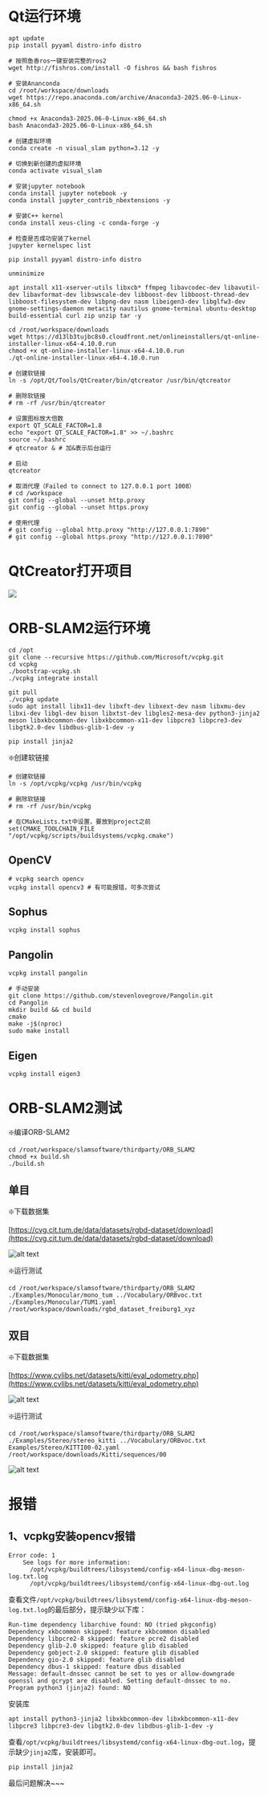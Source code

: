 
# Qt运行环境

```shell
apt update
pip install pyyaml distro-info distro

# 按照鱼香ros一键安装完整的ros2
wget http://fishros.com/install -O fishros && bash fishros

# 安装Ananconda 
cd /root/workspace/downloads
wget https://repo.anaconda.com/archive/Anaconda3-2025.06-0-Linux-x86_64.sh

chmod +x Anaconda3-2025.06-0-Linux-x86_64.sh
bash Anaconda3-2025.06-0-Linux-x86_64.sh

# 创建虚拟环境
conda create -n visual_slam python=3.12 -y

# 切换到新创建的虚拟环境
conda activate visual_slam

# 安装jupyter notebook
conda install jupyter notebook -y
conda install jupyter_contrib_nbextensions -y

# 安装C++ kernel
conda install xeus-cling -c conda-forge -y

# 检查是否成功安装了kernel
jupyter kernelspec list

pip install pyyaml distro-info distro

unminimize 

apt install x11-xserver-utils libxcb* ffmpeg libavcodec-dev libavutil-dev libavformat-dev libswscale-dev libboost-dev libboost-thread-dev libboost-filesystem-dev libpng-dev nasm libeigen3-dev libglfw3-dev gnome-settings-daemon metacity nautilus gnome-terminal ubuntu-desktop build-essential curl zip unzip tar -y

cd /root/workspace/downloads
wget https://d13lb3tujbc8s0.cloudfront.net/onlineinstallers/qt-online-installer-linux-x64-4.10.0.run
chmod +x qt-online-installer-linux-x64-4.10.0.run
./qt-online-installer-linux-x64-4.10.0.run

# 创建软链接
ln -s /opt/Qt/Tools/QtCreator/bin/qtcreator /usr/bin/qtcreator

# 删除软链接
# rm -rf /usr/bin/qtcreator

# 设置图标放大倍数
export QT_SCALE_FACTOR=1.8
echo "export QT_SCALE_FACTOR=1.8" >> ~/.bashrc
source ~/.bashrc
# qtcreator & # 加&表示后台运行

# 启动
qtcreator

# 取消代理（Failed to connect to 127.0.0.1 port 1008）
# cd /workspace
git config --global --unset http.proxy
git config --global --unset https.proxy

# 使用代理
# git config --global http.proxy "http://127.0.0.1:7890"
# git config --global https.proxy "http://127.0.0.1:7890"
```

# QtCreator打开项目

![](images/image.png)

# ORB-SLAM2运行环境

```shell
cd /opt
git clone --recursive https://github.com/Microsoft/vcpkg.git
cd vcpkg
./bootstrap-vcpkg.sh
./vcpkg integrate install

git pull
./vcpkg update
sudo apt install libx11-dev libxft-dev libxext-dev nasm libxmu-dev libxi-dev libgl-dev bison libxtst-dev libgles2-mesa-dev python3-jinja2 meson libxkbcommon-dev libxkbcommon-x11-dev libpcre3 libpcre3-dev libgtk2.0-dev libdbus-glib-1-dev -y

pip install jinja2
```

❇️创建软链接
```shell
# 创建软链接
ln -s /opt/vcpkg/vcpkg /usr/bin/vcpkg

# 删除软链接
# rm -rf /usr/bin/vcpkg
```

```shell
# 在CMakeLists.txt中设置，要放到project之前
set(CMAKE_TOOLCHAIN_FILE "/opt/vcpkg/scripts/buildsystems/vcpkg.cmake")
```

## OpenCV

```shell
# vcpkg search opencv
vcpkg install opencv3 # 有可能报错，可多次尝试
```

## Sophus

```shell
vcpkg install sophus 
```

## Pangolin

```shell
vcpkg install pangolin 

# 手动安装
git clone https://github.com/stevenlovegrove/Pangolin.git
cd Pangolin
mkdir build && cd build
cmake
make -j$(nproc)
sudo make install
```

## Eigen

```shell
vcpkg install eigen3 
```


# ORB-SLAM2测试

❇️编译ORB-SLAM2

```shell
cd /root/workspace/slamsoftware/thirdparty/ORB_SLAM2
chmod +x build.sh
./build.sh
```
## 单目
❇️下载数据集

[https://cvg.cit.tum.de/data/datasets/rgbd-dataset/download](https://cvg.cit.tum.de/data/datasets/rgbd-dataset/download)

![alt text](images/image-1.png)

❇️运行测试

```shell
cd /root/workspace/slamsoftware/thirdparty/ORB_SLAM2
./Examples/Monocular/mono_tum ../Vocabulary/ORBvoc.txt ./Examples/Monocular/TUM1.yaml /root/workspace/downloads/rgbd_dataset_freiburg1_xyz
```

## 双目

❇️下载数据集

[https://www.cvlibs.net/datasets/kitti/eval_odometry.php](https://www.cvlibs.net/datasets/kitti/eval_odometry.php)

![alt text](images/image-3.png)

❇️运行测试

```shell
cd /root/workspace/slamsoftware/thirdparty/ORB_SLAM2
./Examples/Stereo/stereo_kitti ../Vocabulary/ORBvoc.txt Examples/Stereo/KITTI00-02.yaml /root/workspace/downloads/Kitti/sequences/00
```

![alt text](images/image-2.png)


# 报错

## 1、vcpkg安装opencv报错
```shell
Error code: 1
    See logs for more information:
      /opt/vcpkg/buildtrees/libsystemd/config-x64-linux-dbg-meson-log.txt.log
      /opt/vcpkg/buildtrees/libsystemd/config-x64-linux-dbg-out.log
```

查看文件`/opt/vcpkg/buildtrees/libsystemd/config-x64-linux-dbg-meson-log.txt.log`的最后部分，提示缺少以下库：

```shell
Run-time dependency libarchive found: NO (tried pkgconfig)
Dependency xkbcommon skipped: feature xkbcommon disabled
Dependency libpcre2-8 skipped: feature pcre2 disabled
Dependency glib-2.0 skipped: feature glib disabled
Dependency gobject-2.0 skipped: feature glib disabled
Dependency gio-2.0 skipped: feature glib disabled
Dependency dbus-1 skipped: feature dbus disabled
Message: default-dnssec cannot be set to yes or allow-downgrade openssl and gcrypt are disabled. Setting default-dnssec to no.
Program python3 (jinja2) found: NO
```

安装库
```shell
apt install python3-jinja2 libxkbcommon-dev libxkbcommon-x11-dev libpcre3 libpcre3-dev libgtk2.0-dev libdbus-glib-1-dev -y
```

查看`/opt/vcpkg/buildtrees/libsystemd/config-x64-linux-dbg-out.log`，提示缺少`jinja2`库，安装即可。

```shell
pip install jinja2
```

最后问题解决~~~